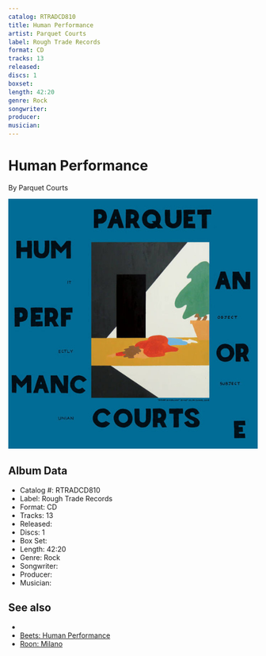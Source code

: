 ```yaml
---
catalog: RTRADCD810
title: Human Performance
artist: Parquet Courts
label: Rough Trade Records
format: CD
tracks: 13
released: 
discs: 1
boxset: 
length: 42:20
genre: Rock
songwriter: 
producer: 
musician: 
---
```


# Human Performance

By Parquet Courts

![](../../assets/cdcovers/Parquet_Courts-Human_Performance.png)

## Album Data

- Catalog #: RTRADCD810
- Label: Rough Trade Records
- Format: CD
- Tracks: 13
- Released: 
- Discs: 1
- Box Set: 
- Length: 42:20
- Genre: Rock
- Songwriter: 
- Producer: 
- Musician: 


## See also

- [](Parquet_Courts.md)
- [Beets: Human Performance](../../Beets/Parquet_Courts/Human_Performance.md)
- [Roon: Milano](../../Roon/Parquet_Courts/Milano.md)
